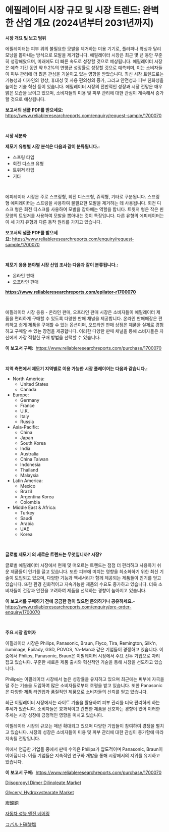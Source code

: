 <p><h1>에필레이터 시장 규모 및 시장 트렌드: 완벽한 산업 개요 (2024년부터 2031년까지)</h1></p><p><strong>시장 개요 및 보고 범위</strong></p>
<p><p>에필레이터는 피부 위의 불필요한 모발을 제거하는 미용 기기로, 플러퍼나 왁싱과 달리 모낭을 뽑아내는 방식으로 모발을 제거합니다. 에필레이터 시장은 최근 몇 년 동안 꾸준히 성장해왔으며, 미래에도 더 빠른 속도로 성장할 것으로 예상됩니다. 에필레이터 시장은 예측 기간 동안 약 9.2%의 연평균 성장률로 성장할 것으로 예측되며, 이는 소비자들이 피부 관리에 더 많은 관심을 기울이고 있는 영향을 받았습니다. 최신 시장 트렌드로는 기능성과 디자인의 향상, 휴대성 및 사용 편의성의 증가, 그리고 안전성과 피부 친화성을 높이는 기술 혁신 등이 있습니다. 에필레이터 시장의 전반적인 성장과 시장 전망은 매우 밝은 모습을 보이고 있으며, 소비자들의 미용 및 피부 관리에 대한 관심이 계속해서 증가할 것으로 예상됩니다.</p></p>
<p><strong>보고서의 샘플 PDF를 받으세요:</strong> <a href="https://www.reliableresearchreports.com/enquiry/request-sample/1700070">https://www.reliableresearchreports.com/enquiry/request-sample/1700070</a></p>
<p>&nbsp;</p>
<p><strong>시장 세분화</strong></p>
<p><strong>제모기 유형별 시장 분석은 다음과 같이 분류됩니다.:</strong></p>
<p><ul><li>스프링 타입</li><li>회전 디스크 유형</li><li>트위저 타입</li><li>기타</li></ul></p>
<p>&nbsp;</p>
<p><p>에피레이터 시장은 주로 스프링형, 회전 디스크형, 쥬직형, 기타로 구분됩니다. 스프링 형 에피레이터는 스프링을 사용하여 불필요한 모발을 제거하는 데 사용됩니다. 회전 디스크 형은 회전 디스크를 사용하여 모발을 잡아빼는 역할을 합니다. 트윗저 형은 작은 핀 모양의 트윗저를 사용하여 모발을 뽑아내는 것이 특징입니다. 다른 유형의 에피레이터는 이 세 가지 유형과 다른 동작 원리를 가지고 있습니다.</p></p>
<p><strong>보고서의 샘플 PDF를 받으세요:</strong>&nbsp;<a href="https://www.reliableresearchreports.com/enquiry/request-sample/1700070">https://www.reliableresearchreports.com/enquiry/request-sample/1700070</a></p>
<p>&nbsp;</p>
<p><strong> 제모기 응용 분야별 시장 산업 조사는 다음과 같이 분류됩니다.:</strong></p>
<p><ul><li>온라인 판매</li><li>오프라인 판매</li></ul></p>
<p><strong><a href="https://www.reliableresearchreports.com/epilator-r1700070">https://www.reliableresearchreports.com/epilator-r1700070</a></strong></p>
<p>&nbsp;</p>
<p><p>에필레이터 시장 응용 - 온라인 판매, 오프라인 판매 시장은 소비자들이 에필레이터 제품을 편리하게 구매할 수 있도록 다양한 판매 채널을 제공합니다. 온라인 판매매장은 편리하고 쉽게 제품을 구매할 수 있는 옵션이며, 오프라인 판매 상점은 제품을 실제로 경험하고 구매할 수 있는 장점을 제공합니다. 이러한 다양한 판매 채널을 통해 소비자들은 자신에게 가장 적합한 구매 방법을 선택할 수 있습니다.</p></p>
<p><strong>이 보고서 구매:</strong>&nbsp; <a href="https://www.reliableresearchreports.com/purchase/1700070">https://www.reliableresearchreports.com/purchase/1700070</a></p>
<p>&nbsp;</p>
<p><strong>지역 측면에서 제모기 지역별로 이용 가능한 시장 플레이어는 다음과 같습니다.:</strong></p>
<p><ul>
    <li>
        North America:
        <ul>
            <li>United States</li>
            <li>Canada</li>
        </ul>
    </li>
    <li>
        Europe:
        <ul>
            <li>Germany</li>
            <li>France</li>
            <li>U.K.</li>
            <li>Italy</li>
            <li>Russia</li>
        </ul>
    </li>
    <li>
        Asia-Pacific:
        <ul>
            <li>China</li>
            <li>Japan</li>
            <li>South Korea</li>
            <li>India</li>
            <li>Australia</li>
            <li>China Taiwan</li>
            <li>Indonesia</li>
            <li>Thailand</li>
            <li>Malaysia</li>
        </ul>
    </li>
    <li>
        Latin America:
        <ul>
            <li>Mexico</li>
            <li>Brazil</li>
            <li>Argentina Korea</li>
            <li>Colombia</li>
        </ul>
    </li>
    <li>
        Middle East & Africa:
        <ul>
            <li>Turkey</li>
            <li>Saudi</li>
            <li>Arabia</li>
            <li>UAE</li>
            <li>Korea</li>
        </ul>
    </li>
    </ul></p>
<p>&nbsp;</p>
<p><strong>글로벌 제모기 의 새로운 트렌드는 무엇입니까? 시장?</strong></p>
<p><p>글로벌 에필레이터 시장에서 현재 및 떠오르는 트렌드는 점점 더 편리하고 사용하기 쉬운 제품들이 인기를 끌고 있습니다. 또한 피부에 미치는 영향을 최소화하기 위한 최신 기술이 도입되고 있으며, 다양한 기능과 액세서리가 함께 제공되는 제품들이 인기를 얻고 있습니다. 또한 환경 친화적이고 지속가능한 제품의 수요도 증가하고 있습니다. 더욱 소비자들이 건강과 안전을 고려하여 제품을 선택하는 경향이 높아지고 있습니다.</p></p>
<p><strong>이 보고서를 구매하기 전에 궁금한 점이 있으면 문의하거나 공유하세요.</strong>- <a href="https://www.reliableresearchreports.com/enquiry/pre-order-enquiry/1700070">https://www.reliableresearchreports.com/enquiry/pre-order-enquiry/1700070</a></p>
<p>&nbsp;</p>
<p><strong>주요 시장 참여자</strong></p>
<p><p>이필레이터 시장은 Philips, Panasonic, Braun, Flyco, Tira, Remington, Silk'n, iluminage, Epilady, GSD, POVOS, Ya-Man과 같은 기업들이 경쟁하고 있습니다. 이 중에서 Philips, Panasonic, Braun은 이필레이터 시장에서 주요 선두 기업으로 자리 잡고 있습니다. 꾸준한 새로운 제품 출시와 혁신적인 기술을 통해 시장을 선도하고 있습니다.</p><p>Philips는 이필레이터 시장에서 높은 성장률을 유지하고 있으며 최근에는 피부에 자극을 덜 주는 기술을 도입하여 많은 소비자들로부터 호평을 받고 있습니다. 또한 Panasonic은 다양한 제품 라인업과 품질적인 제품으로 소비자들의 신뢰를 얻고 있습니다.</p><p>최근 이필레이터 시장에서는 라이트 기술을 활용하여 피부 관리를 더욱 편리하게 하는 추세가 있습니다. 소비자들은 효과적이고 간편한 제품을 선호하는 경향이 있어 이러한 추세는 시장 성장에 긍정적인 영향을 미치고 있습니다.</p><p>이필레이터 시장의 규모는 매년 확대되고 있으며 다양한 기업들이 참여하여 경쟁을 펼치고 있습니다. 시장의 성장은 소비자들이 미용 및 피부 관리에 대한 관심이 증가함에 따라 지속될 전망입니다.</p><p>위에서 언급한 기업들 중에서 판매 수익은 Philips가 압도적이며 Panasonic, Braun이 이어집니다. 이들 기업들은 지속적인 연구와 개발을 통해 시장에서의 지위를 유지하고 있습니다.</p></p>
<p><strong>이 보고서 구매:</strong>&nbsp;&nbsp;<a href="https://www.reliableresearchreports.com/purchase/1700070">https://www.reliableresearchreports.com/purchase/1700070</a></p>
<p><p><a href="https://issuu.com/reportprime-2/docs/diisopropyl-dimer-dilinoleate-market-size-2030.ppt">Diisopropyl Dimer Dilinoleate Market</a></p><p><a href="https://issuu.com/reportprime-2/docs/glyceryl-hydroxystearate-market-size-2030.pptx">Glyceryl Hydroxystearate Market</a></p><p><a href="https://github.com/EthanMorar2011/Market-Research-Report-List-1/blob/main/619237924437.md">炭酸銅</a></p><p><a href="https://github.com/vseigx30c9a1j/Market-Research-Report-List-1/blob/main/185515522431.md">자동차 성능 엔진 베어링</a></p><p><a href="https://github.com/dzy793153605/Market-Research-Report-List-1/blob/main/303400224436.md">コバルト硝酸塩</a></p></p>